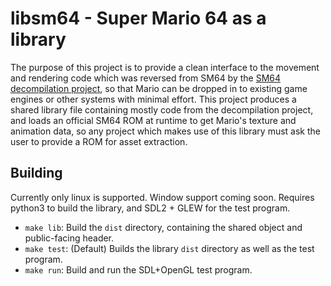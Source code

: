 # libsm64 - Super Mario 64 as a library

The purpose of this project is to provide a clean interface to the movement and rendering
code which was reversed from SM64 by the [SM64 decompilation project](https://github.com/n64decomp/sm64),
so that Mario can be dropped in to existing game engines or other systems with minimal effort.
This project produces a shared library file containing mostly code from the decompilation project,
and loads an official SM64 ROM at runtime to get Mario's texture and animation data, so any project
which makes use of this library must ask the user to provide a ROM for asset extraction.

## Building

Currently only linux is supported. Window support coming soon. Requires python3 to build the library,
and SDL2 + GLEW for the test program.

- `make lib`: Build the `dist` directory, containing the shared object and public-facing header.
- `make test`: (Default) Builds the library `dist` directory as well as the test program.
- `make run`: Build and run the SDL+OpenGL test program.